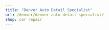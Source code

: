 ```yaml
---
title: "Denver Auto Detail Specialist"
url: /denver/denver-auto-detail-specialist/
shop: car repair
---
```

